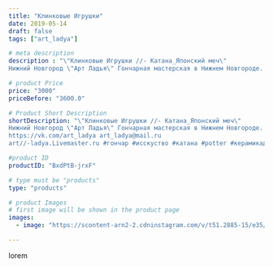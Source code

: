 ```yaml
---
title: "Клинковые Игрушки"
date: 2019-05-14
draft: false
tags: ["art_ladya"]

# meta description
description : "\"Клинковые Игрушки //- Катана_Японский меч\" 
Нижний Новгород \"Арт Ладья\" Гончарная мастерская в Нижнем Новгороде. Изготовление керамики и мастер//-классы по"

# product Price
price: "3000"
priceBefore: "3600.0"

# Product Short Description
shortDescription: "\"Клинковые Игрушки //- Катана_Японский меч\" 
Нижний Новгород \"Арт Ладья\" Гончарная мастерская в Нижнем Новгороде. Изготовление керамики и мастер//-классы по обучению. 
https://vk.com/art_ladya art_ladya@mail.ru 
art//-ladya.Livemaster.ru #гончар #исскуство #катана #potter #керамикадляинтерьера #керамикаручнаяработа #гончарнаямастерская #керамиканазаказ #handmade #посудаизглины #керамика #гончарнаяпосуда #эксклюзивнаякерамика #dishes #ceramicar #nntoday #claygoods #фестиваль #earthenware #ceramic #design #fire #нижнийновгород #ceramicart #katana #clay #авторскаякерамика #японскиймеч"

#product ID
productID: "BxdPtB-jrxF"

# type must be "products"
type: "products"

# product Images
# first image will be shown in the product page
images:
  - image: "https://scontent-arn2-2.cdninstagram.com/v/t51.2885-15/e35/59483330_319858165376040_5789746629518486196_n.jpg?se=7&tp=1&_nc_ht=scontent-arn2-2.cdninstagram.com&_nc_cat=100&_nc_ohc=Gl_5hrL4FVQAX946cJo&ccb=7-4&oh=c6ac3f230f0dfeda6feb2837a0ad9160&oe=6084777D&_nc_sid=86f79a&ig_cache_key=MjA0Mzg1ODg3MTA5MzQ3NjQyMQ%3D%3D.2-ccb7-4"

---
```

lorem
